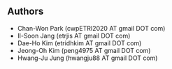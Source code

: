 ## Authors
* Chan-Won Park (cwpETRI2020 AT gmail DOT com)
* Il-Soon Jang (etrjis AT gmail DOT com)
* Dae-Ho Kim (etridhkim AT gmail DOT com)
* Jeong-Oh Kim (peng4975 AT gmail DOT com)
* Hwang-Ju Jung (hwangju88 AT gmail DOT com)